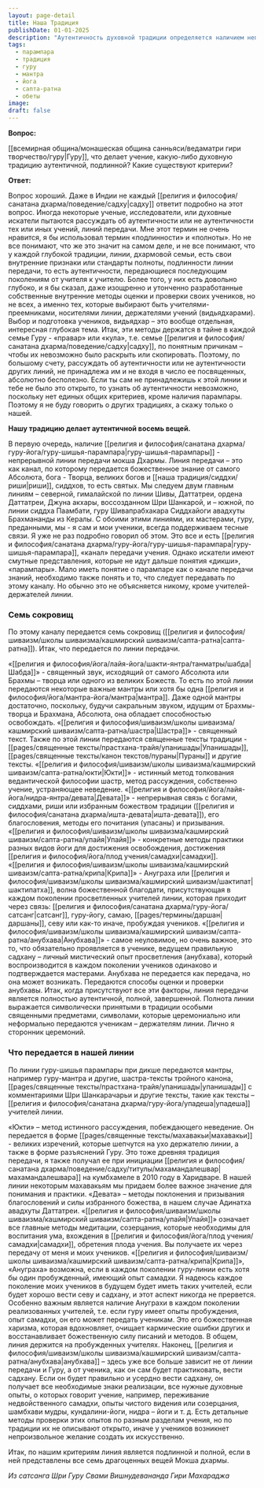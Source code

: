```yaml
---
layout: page-detail
title: Наша Традиция
publishDate: 01-01-2025
description: "Аутентичность духовной традиции определяется наличием непрерывной гуру-шишья-парампары и передачей по ней семи «драгоценностей»: священного звука (мантры), священных текстов, метода толкования учения, связи с божеством, методов практики, божественной благодати и личного мистического опыта. Главный критерий — полнота всех этих элементов, подтверждённая живой традицией передачи."
tags:
  - парампара
  - традиция
  - гуру
  - мантра
  - йога
  - сапта-ратна
  - обеты
image: 
draft: false
---
```

**Вопрос:**

[[всемирная община/монашеская община санньяси/ведаматри гири творчество/гуру|Гуру]], что делает учение, какую-либо духовную традицию аутентичной, подлинной? Какие существуют критерии?

**Ответ:**

Вопрос хороший. Даже в Индии не каждый [[религия и философия/санатана дхарма/поведение/садху|садху]] ответит подробно на этот вопрос.
Иногда некоторые ученые, исследователи, или духовные искатели пытаются рассуждать об аутентичности или не аутентичности тех или иных учений, линий передачи. Мне этот термин не очень нравится, я бы использовал термин «подлинности» и «полноты». Но не все понимают, что же это значит на самом деле, и не все понимают, что у каждой глубокой традиции, линии, дхармовой семьи, есть свои внутренние признаки или стандарты полноты, подлинности линии передачи, то есть аутентичности, передающиеся последующим поколениям от учителя к учителю. Более того, у них есть довольно глубоко, и я бы сказал, даже изощренно и утонченно разработанные собственные внутренние методы оценки и проверки своих учеников, но не всех, а именно тех, которые выбирают быть учителями-преемниками, носителями линии, держателями учений (видьядхарами). Выбор и подготовка учеников, видьядхар – это вообще отдельная, интересная глубокая тема.
Итак, эти методы держатся в тайне в каждой семье Гуру - «правар» или «кула», т.е. семье [[религия и философия/санатана дхарма/поведение/садху|садху]], по понятным причинам – чтобы их невозможно было раскрыть или скопировать.
Поэтому, по большому счету, рассуждать об аутентичности или не аутентичности других линий, не принадлежа им и не входя в число ее посвященных, абсолютно бесполезно. Если ты сам не принадлежишь к этой линии и тебе не было это открыто, то узнать об аутентичности невозможно, поскольку нет единых общих критериев, кроме наличия парампары. Поэтому я не буду говорить о других традициях, а скажу только о нашей.

 **Нашу традицию делает аутентичной восемь вещей.**

 В первую очередь, наличие [[религия и философия/санатана дхарма/гуру-йога/гуру-шишья-парампара|гуру-шишья-парампары]] - непрерывной линии передачи мокша Дхармы. Линия передачи – это как канал, по которому передается божественное знание от самого Абсолюта, бога - Творца, великих богов и [[наша традиция/сиддхи/риши|риши]], сиддхов, то есть святых.
 Мы следуем двум главным линиям – северной, гималайской по линии Шивы, Даттатреи, ордена Даттатреи, Джуна акхары, воссозданном Шри Шанкарой, и – южной, по линии сиддха Паамбати, гуру Шивапрабхакара Сиддхайоги авадхуты Брахмананды из Кералы.
 С обоими этими линиями, их мастерами, гуру, преданными, мы - я сам и мои ученики, всегда поддерживаем тесные связи. Я уже не раз подробно говорил об этом. Это все и есть [[религия и философия/санатана дхарма/гуру-йога/гуру-шишья-парампара|гуру-шишья-парампара]], «канал» передачи учения.
 Однако искатели имеют смутные представления, которые не идут дальше понятия «дикши», «парампары». Мало иметь понятие о парампаре как о канале передачи знаний, необходимо также понять и то, что следует передавать по этому каналу. Но обычно это не объясняется никому, кроме учителей-держателей линии.
### **Семь сокровищ** 

 По этому каналу передается семь сокровищ ([[религия и философия/шиваизм/школы шиваизма/кашмирский шиваизм/сапта-ратна|сапта-ратна]]). Итак, что передается по линии передачи.

 «[[религия и философия/йога/лайя-йога/шакти-янтра/танматры/шабда|Шабда]]» - священный звук, исходящий от самого Абсолюта или Брахмы – творца или одного из великих Божеств. То есть по этой линии передаются некоторые важные мантры или хотя бы одна [[религия и философия/йога/мантра-йога/мантра|мантра]]. Даже одной мантры достаточно, поскольку, будучи сакральным звуком, идущим от Брахмы-творца и Брахмана, Абсолюта, она обладает способностью освобождать.
 «[[религия и философия/шиваизм/школы шиваизма/кашмирский шиваизм/сапта-ратна/шастра|Шастра]]» - священный текст. Также по этой линии передаются священные тексты традиции - [[pages/священные тексты/прастхана-трайя/упанишады|Упанишады]], [[pages/священные тексты/канон текстов/пураны|Пураны]] и другие тексты.
 «[[религия и философия/шиваизм/школы шиваизма/кашмирский шиваизм/сапта-ратна/юкти|Юкти]]» - истинный метод толкования ведантической философии шастр, метод рассуждения, собственно учение, устраняющее неведение.
 «[[религия и философия/йога/лайя-йога/нидра-янтра/девата|Девата]]» - непрерывная связь с богами, сиддхами, риши или избранным божеством традиции ([[религия и философия/санатана дхарма/ишта-девата|ишта-девата]]), его благословения, методы его почитания (упасаны) и призывания.
 «[[религия и философия/шиваизм/школы шиваизма/кашмирский шиваизм/сапта-ратна/упайя|Упайя]]» - конкретные методы практики разных видов йоги для достижения освобождения, достижения [[религия и философия/йога/плод учения/самадхи|самадхи]].
 «[[религия и философия/шиваизм/школы шиваизма/кашмирский шиваизм/сапта-ратна/крипа|Крипа]]» - Ануграха или [[религия и философия/шиваизм/школы шиваизма/кашмирский шиваизм/шактипат|шактипатха]], волна божественной благодати, присутствующая в каждом поколении просветленных учителей линии, которая приходит через связь: [[религия и философия/санатана дхарма/гуру-йога/сатсанг|сатсанг]], гуру-йогу, самаю, [[pages/термины/даршан|даршаны]], севу или как-то иначе, пробуждая учеников.
 «[[религия и философия/шиваизм/школы шиваизма/кашмирский шиваизм/сапта-ратна/анубхава|Анубхава]]» - самое неуловимое, но очень важное, это то, что обязательно проявляется в ученике, ведущем правильную садхану – личный мистический опыт просветления (анубхава), который воспроизводится в каждом поколении учеников одинаково и подтверждается мастерами.
 Анубхава не передается как передача, но она может возникать. Передаются способы оценки и проверки анубхавы.
 Итак, когда присутствуют все эти факторы, линия передачи является полностью аутентичной, полной, завершенной. Полнота линии выражается символически принятыми в традиции особыми священными предметами, символами, которые церемониально или неформально передаются ученикам – держателям линии. Лично я сторонник церемоний.
### **Что передается в нашей линии** 

 По линии гуру-шишья парампары при дикше передаются мантры, например гуру-мантра и другие, шастра-тексты тройного канона, [[pages/священные тексты/прастхана-трайя/упанишады|упанишады]] с комментариями Шри Шанкарачарьи и другие тексты, такие как тексты – [[религия и философия/санатана дхарма/гуру-йога/упадеша|упадеша]] учителей линии.

 «Юкти» – метод истинного рассуждения, побеждающего неведение. Он передается в форме [[pages/священные тексты/махавакьи|махавакьи]] - великих изречений, которые шепчутся на ухо держателю линии, а также в форме разъяснений Гуру. Это тоже древняя традиция передачи, я также получал ее при инициации [[религия и философия/санатана дхарма/поведение/садху/титулы/махамандалешвар|махамандалешвара]] на кумбхамеле в 2010 году в Харидваре.
 В нашей линии некоторым махавакьям мы придаем более важное значение для понимания и практики.
 «Девата» – методы поклонения и призывания благословений и силы избранного божества, в нашем случае Адинатха авадхуты Даттатреи.
 «[[религия и философия/шиваизм/школы шиваизма/кашмирский шиваизм/сапта-ратна/упайя|Упайя]]» означает все главные методы медитации, созерцания, которые необходимы для воспитания ума, вхождения в [[религия и философия/йога/плод учения/самадхи|самадхи]], обретения плода учения. Вы получаете их через передачу от меня и моих учеников.
 «[[религия и философия/шиваизм/школы шиваизма/кашмирский шиваизм/сапта-ратна/крипа|Крипа]]», «Ануграха» возможна, если в каждом поколении гуру-линии есть хотя бы один пробужденный, имеющий опыт самадхи. Я надеюсь каждое поколение моих учеников в будущем будет иметь таких учителей, если будет хорошо вести севу и садхану, и этот аспект никогда не прервется.
 Особенно важным является наличие Ануграхи в каждом поколении реализованных учителей, т.е. если гуру имеет опыты пробуждения, опыт самадхи, он его может передать ученикам. Это его божественная харизма, которая вдохновляет, очищает кармические ошибки других и восстанавливает божественную силу писаний и методов. В общем, линия держится на пробужденных учителях.
 Наконец, [[религия и философия/шиваизм/школы шиваизма/кашмирский шиваизм/сапта-ратна/анубхава|анубхава]] – здесь уже все больше зависит не от линии передачи и Гуру, а от ученика, как он сам будет практиковать, вести садхану. Если он будет правильно и усердно вести садхану, он получает все необходимые знаки реализации, все нужные духовные опыты, о которых говорит учение, например, переживание недвойственного самадхи, опыты чистого видения или созерцания, шамбхави мудры, кундалини-йоги, нидра – йоги и т. д.
 Есть детальные методы проверки этих опытов по разным разделам учения, но по традиции их не описывают открыто, иначе у учеников возникнет непроизвольное желание создать их искусственно.

 Итак, по нашим критериям линия является подлинной и полной, если в ней представлены все семь драгоценных вещей Мокша дхармы.

  
 *Из сатсанга Шри Гуру Свами Вишнудевананда Гири Махараджа*
